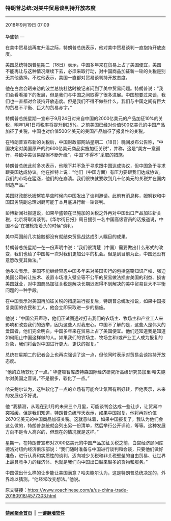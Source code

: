 ### 特朗普总统:对美中贸易谈判持开放态度
------------------------

<div class="published">
 <span class="date" title="中国时间">
  <time datetime="2018-09-19T07:09:00+08:00">
   2018年9月19日 07:09
  </time>
 </span>
</div>
<br/>
<div class="wsw">
 <span class="dateline">
  华盛顿 —
 </span>
 <p>
  在美中贸易战再度升温之际，特朗普总统表示，他对美中贸易谈判一直抱持开放态度。
 </p>
 <p>
  美国总统特朗普星期二（18日）表示，中国多年来在贸易上占了美国便宜，美国不能再让与这种情况继续下去，必须采取行动，对中国商品加征新一轮的关税是别无其他选择。不过他表示，美国一直都对贸易谈判持开放态度。
 </p>
 <p>
  他在白宫会晤来访的波兰总统杜达时被记者问到了美中贸易问题。特朗普说：“我们会看看接下的发展，但是我们与中国之间取得了很多进展。中国想要过来谈，我们也一直都对会谈持开放态度。但是我们不得不做些什么，我们与中国之间有巨大的贸易不平衡、巨大的贸易赤字。”
 </p>
 <p>
  特朗普总统星期一宣布于9月24日对来自中国的2000亿美元的产品加征10%的关税，明年1月1日将税率将提升到25%。之前美国已经对价值500亿美元的中国产品加征了关税，中国也对价值500亿美元的美国产品加征了报复性的关税。
 </p>
 <p>
  在特朗普宣布新的关税后，中国财政部网站星期二（18日）晚间发布公告称，“中国决定对美国原产的约600亿美元商品实施加征关税”，并称，这是“美方一意孤行，导致中美贸易摩擦不断升级”，中国“不得不”采取的措施。
 </p>
 <p>
  特朗普总统此前多次表示，他眼下并不急于寻求跟中国达成协议，但中国急于寻求跟美国达成协议。他在推特上说：“他们（中国方面）有压力要跟我们达成协议。我们的市场在猛涨，他们的在崩溃。我们很快就要收到几十亿美元的关税并在国内制造产品。”
 </p>
 <p>
  美国财政部长姆努钦早些时候向中国发出了谈判邀请。此前有消息称，姆努钦和中国国务院副总理刘鹤可能于本月底进行新一轮谈判。
 </p>
 <p>
  彭博新闻社报道说，如果华盛顿在已施加的关税之外再对中国出口产品加征新关税，北京将取消谈判。《华尔街日报》周日援引一名中国高级官员的话报道说，中国不会“在被枪指着头的时候”谈判。
 </p>
 <p>
  美中两国前几次接触都没有就结束贸易战达成引人瞩目的成果。
 </p>
 <p>
  特朗普总统星期一在一份声明中说：“我们很清楚（中国）需要做出什么形式的改变，我们也给了中国每一次对我们更加公平的机会。但是到目前为止，中国还没有意愿改变其做法。”
 </p>
 <p>
  他多次表示，美国不能继续容忍中国多年来对美国实行的包括盗窃知识产权、强迫美国公司转让技术、设置市场准入壁垒等不公平的贸易做法损害美国的利益、损害美国就业，对中国商品加征关税是解决长期迟迟得不到解决的美中贸易巨大不平衡问题的一种手段。
 </p>
 <p>
  在中国表示对美国再加征关税的措施进行报复后，特朗普总统发推说，如果中国报复美国的农民和工人，他会立即采取进一步的措施。
 </p>
 <p>
  他说：“中国公开声称，他们正试图通过打击我们的农场主、牧场主和产业工人来影响和改变我们的选举，因为这些人对我忠心。中国不了解的是，这些人是伟大的爱国者，他们完全明白，中国多年来在贸易上占了美国便宜。他们还知道我是知道如何阻止中国这样做的人。如果我们的农场主、牧场主和/或产业工人成为报复的对象，我们将会对中国进行更大、更快的报复。”
 </p>
 <p>
  总统在星期二的记者会上也再次强调了这一点，但他同时表示对贸易会谈抱持开放态度。
 </p>
 <p>
  “他的立场软化了一点。” 华盛顿智库皮特森国际经济研究所高级研究员加里·哈夫鲍尔对美国之音说，”不是很多，软化了一点。”
 </p>
 <p>
  哈夫鲍尔认为，这种软化了一点的立场有可能会让氛围有所好转，但他表示，未来的发展也不好说。
 </p>
 <p>
  他 “我猜测，从现在到1月的未来三个月里，可能谈判会达成一些让步，让贸易冲突减缓，但是我们知道，特朗普总统昨天表示，如果中国报复，他将再对价值2670亿美元的中国商品加征关税。这就意味着，如果中国报复了，我认为他们会这么做的，特朗普总统就会列出另一份清单，然后举行公开评论，等等。这种发展方向不是令人高兴的，但现在的情况就是这样。”
 </p>
 <p>
  星期一，在特朗普宣布对2000亿美元的中国产品加征关税之前，白宫经济顾问库德洛对纽约经济俱乐部说：“我们随时准备与中国进行谈判和会谈，只要他们做好准备，进行认真和实质性的谈判，迈向减少关税和非关税壁垒的自由贸易、让世界上最具竞争力的经济体、也就是我们向中国出口越来越多的货物和服务。”
 </p>
 <p>
  中国做出什么样的让步能让美国满意？哈夫鲍尔认为，这是特朗普总统决定的，外界难以猜测。“他经常改变想法。”他说。
 </p>
</div>

原文链接：https://www.voachinese.com/a/us-china-trade-20180918/4577303.html


------------------------
#### [禁闻聚合首页](https://github.com/gfw-breaker/banned-news/blob/master/README.md) &nbsp;|&nbsp;  [一键翻墙软件](https://github.com/gfw-breaker/nogfw/blob/master/README.md)